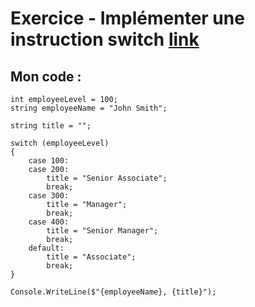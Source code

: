 # Exercice - Implémenter une instruction switch [link](https://learn.microsoft.com/fr-fr/training/modules/csharp-switch-case/2-exercise-switch-case)

## Mon code :

```
int employeeLevel = 100;
string employeeName = "John Smith";

string title = "";

switch (employeeLevel)
{
    case 100:
    case 200:
        title = "Senior Associate";
        break;
    case 300:
        title = "Manager";
        break;
    case 400:
        title = "Senior Manager";
        break;
    default:
        title = "Associate";
        break;
}

Console.WriteLine($"{employeeName}, {title}");
```